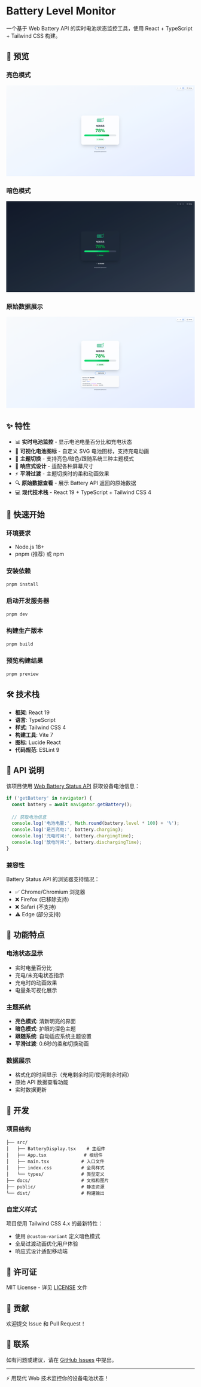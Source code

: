 # Battery Level Monitor

一个基于 Web Battery API 的实时电池状态监控工具，使用 React + TypeScript + Tailwind CSS 构建。

## 📱 预览

### 亮色模式
![亮色模式预览](./docs/light-mode.png)

### 暗色模式
![暗色模式预览](./docs/dark-mode.png)

### 原始数据展示
![原始数据展示](./docs/raw-data.png)

## ✨ 特性

- 📊 **实时电池监控** - 显示电池电量百分比和充电状态
- 🔋 **可视化电池图标** - 自定义 SVG 电池图标，支持充电动画
- 🎨 **主题切换** - 支持亮色/暗色/跟随系统三种主题模式
- 📱 **响应式设计** - 适配各种屏幕尺寸
- ⚡ **平滑过渡** - 主题切换时的柔和动画效果
- 🔍 **原始数据查看** - 展示 Battery API 返回的原始数据
- 💻 **现代技术栈** - React 19 + TypeScript + Tailwind CSS 4

## 🚀 快速开始

### 环境要求

- Node.js 18+
- pnpm (推荐) 或 npm

### 安装依赖

```bash
pnpm install
```

### 启动开发服务器

```bash
pnpm dev
```

### 构建生产版本

```bash
pnpm build
```

### 预览构建结果

```bash
pnpm preview
```

## 🛠️ 技术栈

- **框架**: React 19
- **语言**: TypeScript
- **样式**: Tailwind CSS 4
- **构建工具**: Vite 7
- **图标**: Lucide React
- **代码规范**: ESLint 9

## 📖 API 说明

该项目使用 [Web Battery Status API](https://developer.mozilla.org/en-US/docs/Web/API/Battery_Status_API) 获取设备电池信息：

```javascript
if ('getBattery' in navigator) {
  const battery = await navigator.getBattery();
  
  // 获取电池信息
  console.log('电池电量:', Math.round(battery.level * 100) + '%');
  console.log('是否充电:', battery.charging);
  console.log('充电时间:', battery.chargingTime);
  console.log('放电时间:', battery.dischargingTime);
}
```

### 兼容性

Battery Status API 的浏览器支持情况：

- ✅ Chrome/Chromium 浏览器
- ❌ Firefox (已移除支持)
- ❌ Safari (不支持)
- ⚠️ Edge (部分支持)

## 🎯 功能特点

### 电池状态显示

- 实时电量百分比
- 充电/未充电状态指示
- 充电时的动画效果
- 电量条可视化展示

### 主题系统

- **亮色模式**: 清新明亮的界面
- **暗色模式**: 护眼的深色主题
- **跟随系统**: 自动适应系统主题设置
- **平滑过渡**: 0.6秒的柔和切换动画

### 数据展示

- 格式化的时间显示（充电剩余时间/使用剩余时间）
- 原始 API 数据查看功能
- 实时数据更新

## 🔧 开发

### 项目结构

```
├── src/
│   ├── BatteryDisplay.tsx    # 主组件
│   ├── App.tsx              # 根组件
│   ├── main.tsx            # 入口文件
│   ├── index.css           # 全局样式
│   └── types/              # 类型定义
├── docs/                   # 文档和图片
├── public/                 # 静态资源
└── dist/                   # 构建输出
```

### 自定义样式

项目使用 Tailwind CSS 4.x 的最新特性：

- 使用 `@custom-variant` 定义暗色模式
- 全局过渡动画优化用户体验
- 响应式设计适配移动端

## 📝 许可证

MIT License - 详见 [LICENSE](LICENSE) 文件

## 🤝 贡献

欢迎提交 Issue 和 Pull Request！

## 📧 联系

如有问题或建议，请在 [GitHub Issues](https://github.com/alterem/batteryLevel/issues) 中提出。

---

⚡ 用现代 Web 技术监控你的设备电池状态！